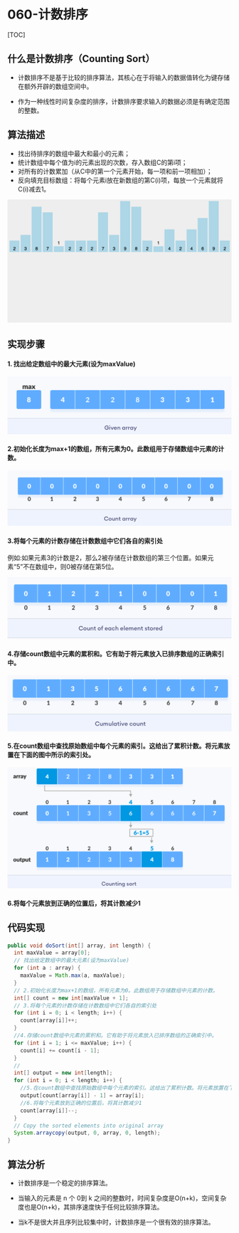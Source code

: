 # 060-计数排序

[TOC]

## 什么是计数排序（Counting Sort）

- 计数排序不是基于比较的排序算法，其核心在于将输入的数据值转化为键存储在额外开辟的数组空间中。 

- 作为一种线性时间复杂度的排序，计数排序要求输入的数据必须是有确定范围的整数。

## 算法描述

- 找出待排序的数组中最大和最小的元素；
- 统计数组中每个值为i的元素出现的次数，存入数组C的第i项；
- 对所有的计数累加（从C中的第一个元素开始，每一项和前一项相加）；
- 反向填充目标数组：将每个元素i放在新数组的第C(i)项，每放一个元素就将C(i)减去1。

![img](../../../../assets/849589-20171015231740840-6968181.gif)

## 实现步骤

#### 1. 找出给定数组中的最大元素(设为maxValue)

![image-20210220105203481](../../../../assets/image-20210220105203481.png)





#### 2.初始化长度为max+1的数组，所有元素为0。此数组用于存储数组中元素的计数。

![image-20210220105230602](../../../../assets/image-20210220105230602.png)

#### 3.将每个元素的计数存储在计数数组中它们各自的索引处

例如:如果元素3的计数是2，那么2被存储在计数数组的第三个位置。如果元素“5”不在数组中，则0被存储在第5位。

![image-20210220105259873](../../../../assets/image-20210220105259873.png)

#### 4.存储count数组中元素的累积和。它有助于将元素放入已排序数组的正确索引中。

![image-20210220105323711](../../../../assets/image-20210220105323711.png)

#### 5.在count数组中查找原始数组中每个元素的索引。这给出了累积计数。将元素放置在下面的图中所示的索引处。

![image-20210220105350499](../../../../assets/image-20210220105350499.png)

#### 6.将每个元素放到正确的位置后，将其计数减少1

## 代码实现

```java
public void doSort(int[] array, int length) {
  int maxValue = array[0];
  // 找出给定数组中的最大元素(设为maxValue)
  for (int a : array) {
    maxValue = Math.max(a, maxValue);
  }
  // 2.初始化长度为max+1的数组，所有元素为0。此数组用于存储数组中元素的计数。
  int[] count = new int[maxValue + 1];
  // 3.将每个元素的计数存储在计数数组中它们各自的索引处
  for (int i = 0; i < length; i++) {
    count[array[i]]++;
  }
  //4.存储count数组中元素的累积和。它有助于将元素放入已排序数组的正确索引中。
  for (int i = 1; i <= maxValue; i++) {
    count[i] += count[i - 1];
  }
  // 
  int[] output = new int[length];
  for (int i = 0; i < length; i++) {
    //5.在count数组中查找原始数组中每个元素的索引。这给出了累积计数。将元素放置在下面的图中所示的索引处。
    output[count[array[i]] - 1] = array[i];
    //6.将每个元素放到正确的位置后，将其计数减少1
    count[array[i]]--;
  }
  // Copy the sorted elements into original array
  System.arraycopy(output, 0, array, 0, length);
}
```

## 算法分析

- 计数排序是一个稳定的排序算法。
- 当输入的元素是 n 个 0到 k 之间的整数时，时间复杂度是O(n+k)，空间复杂度也是O(n+k)，其排序速度快于任何比较排序算法。

- 当k不是很大并且序列比较集中时，计数排序是一个很有效的排序算法。